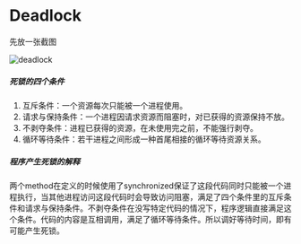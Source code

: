 # Deadlock

先放一张截图

![deadlock](http://p1.bqimg.com/567571/d4d1502ffa6c72fd.png)

##### 死锁的四个条件

1. 互斥条件：一个资源每次只能被一个进程使用。
2. 请求与保持条件：一个进程因请求资源而阻塞时，对已获得的资源保持不放。
3. 不剥夺条件：进程已获得的资源，在未使用完之前，不能强行剥夺。
4. 循环等待条件：若干进程之间形成一种首尾相接的循环等待资源关系。

##### 程序产生死锁的解释

两个method在定义的时候使用了synchronized保证了这段代码同时只能被一个进程执行，当其他进程访问这段代码时会导致访问阻塞，满足了四个条件里的互斥条件和请求与保持条件。不剥夺条件在没写特定代码的情况下，程序逻辑直接满足这个条件。代码的内容是互相调用，满足了循环等待条件。所以调好等待时间，即有可能产生死锁。